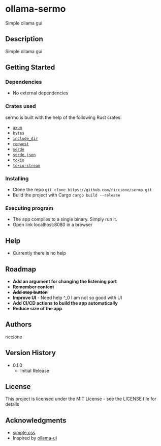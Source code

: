 # ollama-sermo

Simple ollama gui

## Description

Simple ollama gui

## Getting Started

### Dependencies

* No external dependencies

### Crates used

sermo is built with the help of the following Rust crates:

- [`axum`](https://crates.io/crates/axum)
- [`bytes`](https://crates.io/crates/bytes)
- [`include_dir`](https://crates.io/crates/include_dir)
- [`reqwest`](https://crates.io/crates/reqwest)
- [`serde`](https://crates.io/crates/serde)
- [`serde_json`](https://crates.io/crates/serde_json)
- [`tokio`](https://crates.io/crates/tokio)
- [`tokio-stream`](https://crates.io/crates/tokio-stream)

### Installing

* Clone the repo `git clone https://github.com/riccione/sermo.git`
* Build the project with Cargo `cargo build --release`

### Executing program

* The app compiles to a single binary. Simply run it.
* Open link localhost:8080 in a browser

## Help

* Currently there is no help

## Roadmap

- **Add an argument for changing the listening port**
- ~~**Remember context**~~
- ~~**Add stop button**~~
- **Improve UI** - Need help ^_0 I am not so good with UI
- **Add CI/CD actions to build the app automatically**
- **Reduce size of the app**

## Authors

riccione

## Version History

* 0.1.0
    * Initial Release

## License

This project is licensed under the MIT License - see the LICENSE file for details

## Acknowledgments

* [simple.css](https://github.com/kevquirk/simple.css)
* Inspired by [ollama-ui](https://github.com/ollama-ui/ollama-ui)
